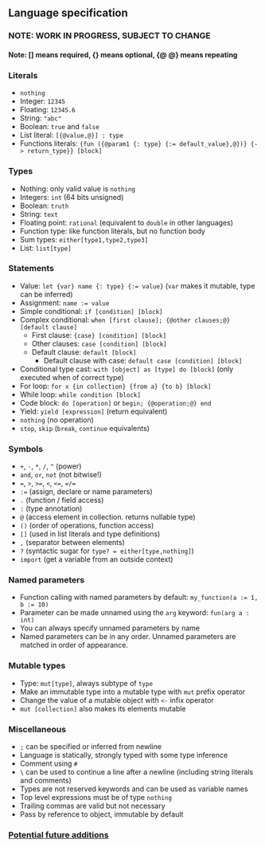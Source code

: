 ## Language specification
### NOTE: WORK IN PROGRESS, SUBJECT TO CHANGE
#### Note: [] means required, {} means optional, {@ @} means repeating

### Literals

- `nothing`
- Integer: `12345`
- Floating: `12345.6`
- String: `"abc"`
- Boolean: `true` and `false`
- List literal: `[{@value,@}] : type`
- Functions literals: `{fun ({@param1 {: type} {:= default_value},@})} {-> return_type}} [block]`

### Types
- Nothing: only valid value is `nothing`
- Integers: `int` (64 bits unsigned)
- Boolean: `truth`
- String: `text`
- Floating point: `rational` (equivalent to `double` in other languages)
- Function type: like function literals, but no function body
- Sum types: `either[type1,type2,type3]`
- List: `list[type]`

### Statements
- Value: `let {var} name {: type} {:= value}` (`var` makes it mutable, type can be inferred)
- Assignment: `name := value`
- Simple conditional: `if [condition] [block]`
- Complex conditional: `when [first clause]; {@other clauses;@} [default clause]`
    - First clause: `{case} [condition] [block]`
    - Other clauses: `case [condition] [block]`
    - Default clause: `default [block]`
      - Default clause with case: `default case [condition] [block]`
- Conditional type cast: `with [object] as [type] do [block]` (only executed when of correct type)
- For loop: `for x {in collection} {from a} {to b} [block]`
- While loop: `while condition [block]`
- Code block: `do [operation]` or `begin; {@operation;@} end`
- Yield: `yield [expression]` (return equivalent)
- `nothing` (no operation)
- `stop`, `skip` (`break`, `continue` equivalents)

### Symbols
- `+`, `-`, `*`, `/`, `^` (power)
- `and`, `or`, `not` (not bitwise!)
- `=`, `>`, `>=`, `<`, `<=`, `=/=`
- `:=` (assign, declare or name parameters)
- `.` (function / field access)
- `:` (type annotation)
- `@` (access element in collection. returns nullable type)
- `()` (order of operations, function access)
- `[]` (used in list literals and type definitions)
- `,` (separator between elements)
- `?` (syntactic sugar for `type? = either[type,nothing]`)
- `import` (get a variable from an outside context)

### Named parameters
- Function calling with named parameters by default: `my_function(a := 1, b := 10)`
- Parameter can be made unnamed using the `arg` keyword: `fun(arg a : int)`
- You can always specify unnamed parameters by name
- Named parameters can be in any order. Unnamed parameters are matched in order of appearance.

### Mutable types
- Type: `mut[type]`, always subtype of `type`
- Make an immutable type into a mutable type with `mut` prefix operator
- Change the value of a mutable object with `<-` infix operator
- `mut [collection]` also makes its elements mutable

### Miscellaneous
- `;` can be specified or inferred from newline
- Language is statically, strongly typed with some type inference
- Comment using `#`
- `\` can be used to continue a line after a newline (including string literals and comments)
- Types are not reserved keywords and can be used as variable names
- Top level expressions must be of type `nothing`
- Trailing commas are valid but not necessary
- Pass by reference to object, immutable by default 

### [Potential future additions](future.md)
